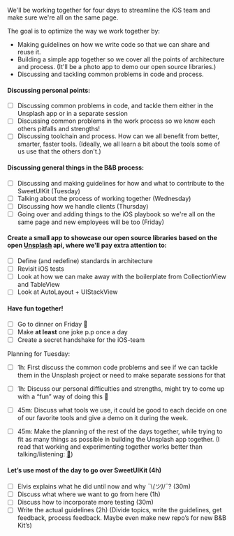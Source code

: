We'll be working together for four days to streamline the iOS team and make sure we're all on the same page.

The goal is to optimize the way we work together by:
- Making guidelines on how we write code so that we can share and reuse it.
- Building a simple app together so we cover all the points of architecture and process. (It'll be a photo app to demo our open source libraries.)
- Discussing and tackling common problems in code and process.

#### Discussing personal points:
- [ ]  Discussing common problems in code, and tackle them either in the Unsplash app or in a separate session
- [ ] Discussing common problems in the work process so we know each others pitfalls and strengths!
- [ ] Discussing toolchain and process. How can we all benefit from better, smarter, faster tools. (Ideally, we all learn a bit about the tools some of us use that the others don't.)

#### Discussing general things in the B&B process:
- [ ] Discussing and making guidelines for how and what to contribute to the SweetUIKit (Tuesday)
- [ ] Talking about the process of working together (Wednesday)
- [ ] Discussing how we handle clients (Thursday)
- [ ] Going over and adding things to the iOS playbook so we're all on the same page and new employees will be too (Friday)

#### Create a small app to showcase our open source libraries based on the open [Unsplash](https://unsplash.com/) api, where we'll pay extra attention to:
- [ ] Define (and redefine) standards in architecture
- [ ] Revisit iOS tests
- [ ] Look at how we can make away with the boilerplate from CollectionView and TableView
- [ ] Look at AutoLayout + UIStackView

#### Have fun together!
- [ ] Go to dinner on Friday 🎉
- [ ] Make __at least__ one joke p.p once a day
- [ ] Create a secret handshake for the iOS-team

Planning for Tuesday:
- [ ] 1h: First discuss the common code problems and see if we can tackle them in the Unsplash project or need to make separate sessions for that  

- [ ] 1h: Discuss our personal difficulties and strengths, might try to come up with a “fun” way of doing this 🤔

- [ ] 45m: Discuss what tools we use, it could be good to each decide on one of our favorite tools and give a demo on it during the week.

- [ ] 45m: Make the planning of the rest of the days together, while trying to fit as many things as possible in building the Unsplash app together. (I read that working and experimenting together works better than talking/listening: [👀](https://medium.com/@swiftalps/the-concept-behind-the-swift-alps-5b07e04c7ed1#.ign9fbb9o))

#### Let’s use most of the day to go over SweetUIKit (4h)
- [ ] Elvis explains what he did until now and why  ¯\\_(ツ)_/¯? (30m)
- [ ] Discuss what where we want to go from here (1h)
- [ ] Discuss how to incorporate more testing (30m)
- [ ] Write the actual guidelines (2h) (Divide topics, write the guidelines, get feedback, process feedback. Maybe even make new repo’s for new B&B Kit’s)
